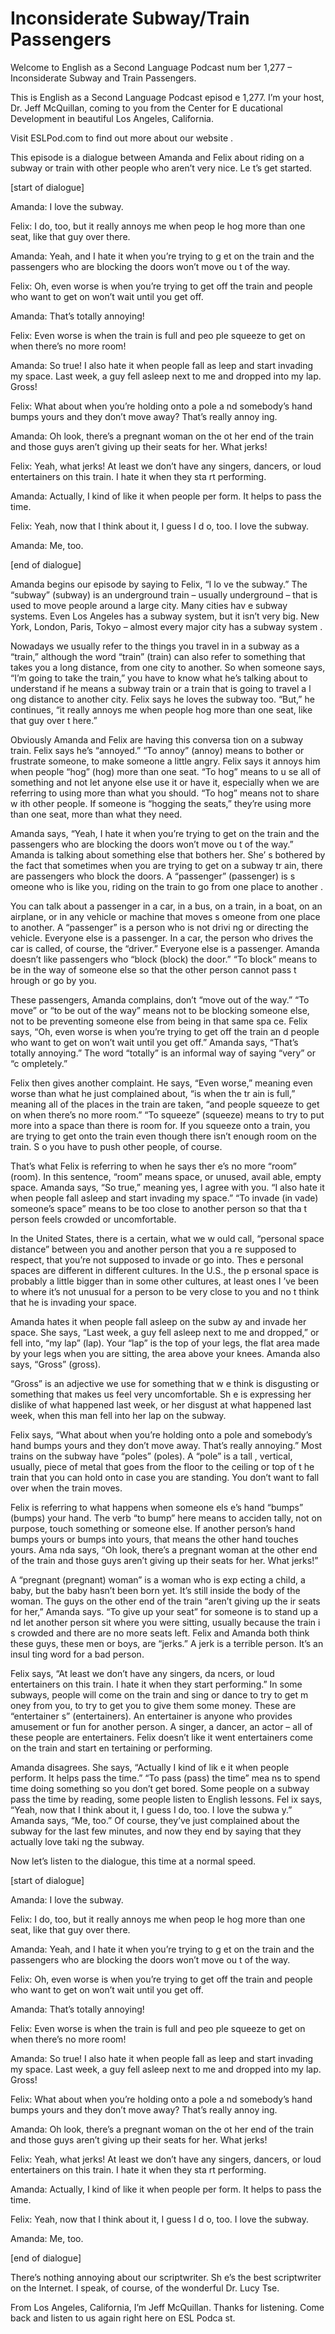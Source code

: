 # Inconsiderate Subway/Train Passengers

Welcome to English as a Second Language Podcast num ber 1,277 – Inconsiderate Subway and Train Passengers.

This is English as a Second Language Podcast episod e 1,277. I’m your host, Dr. Jeff McQuillan, coming to you from the Center for E ducational Development in beautiful Los Angeles, California.

Visit ESLPod.com to find out more about our website .

This episode is a dialogue between Amanda and Felix  about riding on a subway or train with other people who aren’t very nice. Le t’s get started.

[start of dialogue]

Amanda: I love the subway.

Felix: I do, too, but it really annoys me when peop le hog more than one seat, like that guy over there.

Amanda: Yeah, and I hate it when you’re trying to g et on the train and the passengers who are blocking the doors won’t move ou t of the way.

Felix: Oh, even worse is when you’re trying to get off the train and people who want to get on won’t wait until you get off.

Amanda: That’s totally annoying!

Felix: Even worse is when the train is full and peo ple squeeze to get on when there’s no more room!

Amanda: So true! I also hate it when people fall as leep and start invading my space. Last week, a guy fell asleep next to me and dropped into my lap. Gross!

Felix: What about when you’re holding onto a pole a nd somebody’s hand bumps yours and they don’t move away? That’s really annoy ing.

Amanda: Oh look, there’s a pregnant woman on the ot her end of the train and those guys aren’t giving up their seats for her. What jerks!

Felix: Yeah, what jerks! At least we don’t have any  singers, dancers, or loud entertainers on this train. I hate it when they sta rt performing.

Amanda: Actually, I kind of like it when people per form. It helps to pass the time.

Felix: Yeah, now that I think about it, I guess I d o, too. I love the subway.

Amanda: Me, too.

[end of dialogue]

Amanda begins our episode by saying to Felix, “I lo ve the subway.” The “subway” (subway) is an underground train – usually  underground – that is used to move people around a large city. Many cities hav e subway systems. Even Los Angeles has a subway system, but it isn’t very big.  New York, London, Paris, Tokyo – almost every major city has a subway system .

Nowadays we usually refer to the things you travel in in a subway as a “train,” although the word “train” (train) can also refer to  something that takes you a long distance, from one city to another. So when someone  says, “I’m going to take the train,” you have to know what he’s talking about to  understand if he means a subway train or a train that is going to travel a l ong distance to another city. Felix says he loves the subway too. “But,” he continues, “it really annoys me when people hog more than one seat, like that guy over t here.”

Obviously Amanda and Felix are having this conversa tion on a subway train. Felix says he’s “annoyed.” “To annoy” (annoy) means  to bother or frustrate someone, to make someone a little angry. Felix says  it annoys him when people “hog” (hog) more than one seat. “To hog” means to u se all of something and not let anyone else use it or have it, especially when we are referring to using more than what you should. “To hog” means not to share w ith other people. If someone is “hogging the seats,” they’re using more than one seat, more than what they need.

Amanda says, “Yeah, I hate it when you’re trying to  get on the train and the passengers who are blocking the doors won’t move ou t of the way.” Amanda is talking about something else that bothers her. She’ s bothered by the fact that sometimes when you are trying to get on a subway tr ain, there are passengers who block the doors. A “passenger” (passenger) is s omeone who is like you, riding on the train to go from one place to another .

You can talk about a passenger in a car, in a bus, on a train, in a boat, on an airplane, or in any vehicle or machine that moves s omeone from one place to another. A “passenger” is a person who is not drivi ng or directing the vehicle. Everyone else is a passenger. In a car, the person who drives the car is called, of course, the “driver.” Everyone else is a passenger.  Amanda doesn’t like passengers who “block (block) the door.” “To block”  means to be in the way of someone else so that the other person cannot pass t hrough or go by you.

These passengers, Amanda complains, don’t “move out  of the way.” “To move” or “to be out of the way” means not to be blocking someone else, not to be preventing someone else from being in that same spa ce. Felix says, “Oh, even worse is when you’re trying to get off the train an d people who want to get on won’t wait until you get off.” Amanda says, “That’s  totally annoying.” The word “totally” is an informal way of saying “very” or “c ompletely.”

Felix then gives another complaint. He says, “Even worse,” meaning even worse than what he just complained about, “is when the tr ain is full,” meaning all of the places in the train are taken, “and people squeeze to get on when there’s no more room.” “To squeeze” (squeeze) means to try to put more into a space than there is room for. If you squeeze onto a train, you  are trying to get onto the train even though there isn’t enough room on the train. S o you have to push other people, of course.

That’s what Felix is referring to when he says ther e’s no more “room” (room). In this sentence, “room” means space, or unused, avail able, empty space. Amanda says, “So true,” meaning yes, I agree with you. “I also hate it when people fall asleep and start invading my space.” “To invade (in vade) someone’s space” means to be too close to another person so that tha t person feels crowded or uncomfortable.

In the United States, there is a certain, what we w ould call, “personal space distance” between you and another person that you a re supposed to respect, that you’re not supposed to invade or go into. Thes e personal spaces are different in different cultures. In the U.S., the p ersonal space is probably a little bigger than in some other cultures, at least ones I ’ve been to where it’s not unusual for a person to be very close to you and no t think that he is invading your space.

Amanda hates it when people fall asleep on the subw ay and invade her space. She says, “Last week, a guy fell asleep next to me and dropped,” or fell into, “my lap” (lap). Your “lap” is the top of your legs, the  flat area made by your legs when you are sitting, the area above your knees. Amanda also says, “Gross” (gross).

“Gross” is an adjective we use for something that w e think is disgusting or something that makes us feel very uncomfortable. Sh e is expressing her dislike of what happened last week, or her disgust at what happened last week, when this man fell into her lap on the subway.

Felix says, “What about when you’re holding onto a pole and somebody’s hand bumps yours and they don’t move away. That’s really  annoying.” Most trains on the subway have “poles” (poles). A “pole” is a tall , vertical, usually, piece of metal that goes from the floor to the ceiling or top of t he train that you can hold onto in case you are standing. You don’t want to fall over when the train moves.

Felix is referring to what happens when someone els e’s hand “bumps” (bumps) your hand. The verb “to bump” here means to acciden tally, not on purpose, touch something or someone else. If another person’s hand  bumps yours or bumps into yours, that means the other hand touches yours. Ama nda says, “Oh look, there’s a pregnant woman at the other end of the train and those guys aren’t giving up their seats for her. What jerks!”

A “pregnant (pregnant) woman” is a woman who is exp ecting a child, a baby, but the baby hasn’t been born yet. It’s still inside the body of the woman. The guys on the other end of the train “aren’t giving up the ir seats for her,” Amanda says. “To give up your seat” for someone is to stand up a nd let another person sit where you were sitting, usually because the train i s crowded and there are no more seats left. Felix and Amanda both think these guys, these men or boys, are “jerks.” A jerk is a terrible person. It’s an insul ting word for a bad person.

Felix says, “At least we don’t have any singers, da ncers, or loud entertainers on this train. I hate it when they start performing.” In some subways, people will come on the train and sing or dance to try to get m oney from you, to try to get you to give them some money. These are “entertainer s” (entertainers). An entertainer is anyone who provides amusement or fun  for another person. A singer, a dancer, an actor – all of these people are entertainers. Felix doesn’t like it went entertainers come on the train and start en tertaining or performing.

Amanda disagrees. She says, “Actually I kind of lik e it when people perform. It helps pass the time.” “To pass (pass) the time” mea ns to spend time doing something so you don’t get bored. Some people on a subway pass the time by reading, some people listen to English lessons. Fel ix says, “Yeah, now that I think about it, I guess I do, too. I love the subwa y.” Amanda says, “Me, too.” Of course, they’ve just complained about the subway for the last few minutes, and now they end by saying that they actually love taki ng the subway.

Now let’s listen to the dialogue, this time at a normal speed.

[start of dialogue]

Amanda: I love the subway.

Felix: I do, too, but it really annoys me when peop le hog more than one seat, like that guy over there.

Amanda: Yeah, and I hate it when you’re trying to g et on the train and the passengers who are blocking the doors won’t move ou t of the way.

Felix: Oh, even worse is when you’re trying to get off the train and people who want to get on won’t wait until you get off.

Amanda: That’s totally annoying!

Felix: Even worse is when the train is full and peo ple squeeze to get on when there’s no more room!

Amanda: So true! I also hate it when people fall as leep and start invading my space. Last week, a guy fell asleep next to me and dropped into my lap. Gross!

Felix: What about when you’re holding onto a pole a nd somebody’s hand bumps yours and they don’t move away? That’s really annoy ing.

Amanda: Oh look, there’s a pregnant woman on the ot her end of the train and those guys aren’t giving up their seats for her. What jerks!

Felix: Yeah, what jerks! At least we don’t have any  singers, dancers, or loud entertainers on this train. I hate it when they sta rt performing.

Amanda: Actually, I kind of like it when people per form. It helps to pass the time.

Felix: Yeah, now that I think about it, I guess I d o, too. I love the subway.

Amanda: Me, too.

[end of dialogue]

There’s nothing annoying about our scriptwriter. Sh e’s the best scriptwriter on the Internet. I speak, of course, of the wonderful Dr. Lucy Tse.

 From Los Angeles, California, I’m Jeff McQuillan. Thanks for listening. Come back and listen to us again right here on ESL Podca st.

